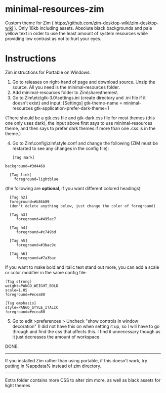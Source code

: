 # minimal-resources-zim
Custom theme for Zim ( https://github.com/zim-desktop-wiki/zim-desktop-wiki ). Only 10kb including assets. Absolute black backgrounds and pale yellow text in order to use the least amount of system resources while providing low contrast as not to hurt your eyes.



# Instructions

Zim instructions for Portable on Windows: 

  1) Go to releases on right-hand of page and download source. Unzip the source. All you need is the minimal-resources folder.
  2) Add minimal-resources folder to Zim\share\themes\
  3) Go to Zim\etc\gtk-3.0\settings.ini  (create directory and .ini file if it doesn't exist) and input:
      [Settings]
      gtk-theme-name = minimal-resources
      gtk-application-prefer-dark-theme=1
	   
(There should be a gtk.css file and gtk-dark.css file for most themes (this one only uses dark), the input above first says to use minimal-resources theme, and then says to prefer dark themes if more than one .css is in the theme.)

  4) Go to Zim\config\zim\style.conf and change the following (ZIM must be restarted to see any changes in the config file):

     	 [Tag mark]
	background=#3d4468
	  
	  [Tag link]
      	foreground=lightblue
		  
(the following are **optional**, if you want different colored headings) 
	  
	  [Tag h2]
	  foreground=#b86b09
	  (don't delete anything below, just change the color of foreground)
	  
	  [Tag h3]
     	 foreground=#495ac7
	  
	  [Tag h4]
     	 foreground=#c749bd
	  
	  [Tag h5]
     	 foreground=#3bac9c
	  
	  [Tag h6]
     	 foreground=#7a3bac

   If you want to make bold and italic text stand out more, you can add a scale or color modifier in the same config file:
   
	[Tag strong]
	weight=PANGO_WEIGHT_BOLD
	scale=1.05
	foreground=#ecea80

	[Tag emphasis]
	style=PANGO_STYLE_ITALIC
	foreground=#ecea80

  5) Go to edit >preferences > Uncheck "show controls in window decoration" (I did not have this on when setting it up, so I will have to go through and find the css that affects this. I find it unnecessary though as it just decreases the amount of workspace. 


DONE. 

*********************

 
If you installed Zim rather than using portable, if this doesn't work, try putting in %appdata% instead of zim directory.



********************


Extra folder contains more CSS to alter zim more, as well as black assets for light themes. 
